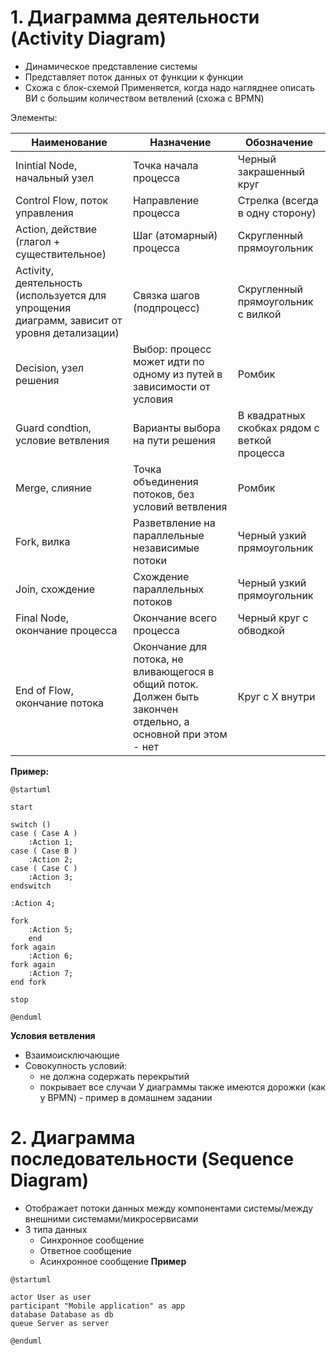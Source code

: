 # 1. Диаграмма деятельности (Activity Diagram)
- Динамическое представление системы
- Представляет поток данных от функции к функции
- Схожа с блок-схемой
Применяется, когда надо нагляднее описать ВИ с большим количеством ветвлений (схожа с BPMN)

Элементы:

| Наименование                                                                                | Назначение                                                                                                    | Обозначение                                  |
| ------------------------------------------------------------------------------------------- | ------------------------------------------------------------------------------------------------------------- | -------------------------------------------- |
| Inintial Node, начальный узел                                                               | Точка начала процесса                                                                                         | Черный закрашенный круг                      |
| Control Flow, поток управления                                                              | Направление процесса                                                                                          | Стрелка (всегда в одну сторону)              |
| Action, действие (глагол + существительное)                                                 | Шаг (атомарный) процесса                                                                                      | Скругленный прямоугольник                    |
| Activity, деятельность (используется для упрощения диаграмм, зависит от уровня детализации) | Связка шагов (подпроцесс)                                                                                     | Скругленный прямоугольник с вилкой           |
| Decision, узел решения                                                                      | Выбор: процесс может идти по одному из путей в зависимости от условия                                         | Ромбик                                       |
| Guard condtion, условие ветвления                                                           | Варианты выбора на пути решения                                                                               | В квадратных скобках рядом с веткой процесса |
| Merge, слияние                                                                              | Точка объединения потоков, без условий ветвления                                                              | Ромбик                                       |
| Fork, вилка                                                                                 | Разветвление на параллельные независимые потоки                                                               | Черный узкий прямоугольник                   |
| Join, схождение                                                                             | Схождение параллельных потоков                                                                                | Черный узкий прямоугольник                   |
| Final Node, окончание процесса                                                              | Окончание всего процесса                                                                                      | Черный круг с обводкой                       |
| End of Flow, окончание потока                                                               | Окончание для потока, не вливающегося в общий поток. Должен быть закончен отдельно, а основной при этом - нет | Круг с Х внутри                              |
**Пример:**
```plantuml
@startuml

start

switch ()
case ( Case A )
	:Action 1;
case ( Case B )
	:Action 2;
case ( Case C )
	:Action 3;
endswitch

:Action 4;

fork
	:Action 5;
	end
fork again
	:Action 6;
fork again
	:Action 7;
end fork

stop

@enduml
```
**Условия ветвления**
- Взаимоисключающие
- Совокупность условий:
	- не должна содержать перекрытий
	- покрывает все случаи
У диаграммы также имеются дорожки (как у BPMN) - пример в домашнем задании

# 2. Диаграмма последовательности (Sequence Diagram)
- Отображает потоки данных между компонентами системы/между внешними системами/микросервисами
- 3 типа данных
	- Синхронное сообщение
	- Ответное сообщение
	- Асинхронное сообщение
**Пример**
```plantuml
@startuml

actor User as user
participant "Mobile application" as app
database Database as db
queue Server as server

@enduml
```
